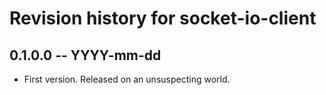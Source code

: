 # Revision history for socket-io-client

## 0.1.0.0 -- YYYY-mm-dd

* First version. Released on an unsuspecting world.

